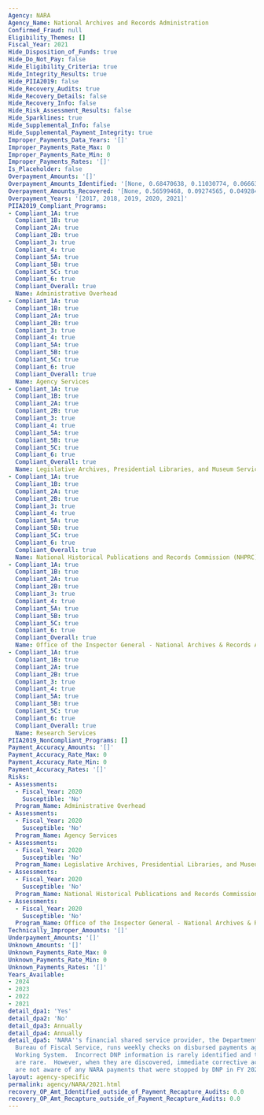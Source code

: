```yaml
---
Agency: NARA
Agency_Name: National Archives and Records Administration
Confirmed_Fraud: null
Eligibility_Themes: []
Fiscal_Year: 2021
Hide_Disposition_of_Funds: true
Hide_Do_Not_Pay: false
Hide_Eligibility_Criteria: true
Hide_Integrity_Results: true
Hide_PIIA2019: false
Hide_Recovery_Audits: true
Hide_Recovery_Details: false
Hide_Recovery_Info: false
Hide_Risk_Assessment_Results: false
Hide_Sparklines: true
Hide_Supplemental_Info: false
Hide_Supplemental_Payment_Integrity: true
Improper_Payments_Data_Years: '[]'
Improper_Payments_Rate_Max: 0
Improper_Payments_Rate_Min: 0
Improper_Payments_Rates: '[]'
Is_Placeholder: false
Overpayment_Amounts: '[]'
Overpayment_Amounts_Identified: '[None, 0.68470638, 0.11030774, 0.06663061, 0.0]'
Overpayment_Amounts_Recovered: '[None, 0.56599468, 0.09274565, 0.0492841, 0.0]'
Overpayment_Years: '[2017, 2018, 2019, 2020, 2021]'
PIIA2019_Compliant_Programs:
- Compliant_1A: true
  Compliant_1B: true
  Compliant_2A: true
  Compliant_2B: true
  Compliant_3: true
  Compliant_4: true
  Compliant_5A: true
  Compliant_5B: true
  Compliant_5C: true
  Compliant_6: true
  Compliant_Overall: true
  Name: Administrative Overhead
- Compliant_1A: true
  Compliant_1B: true
  Compliant_2A: true
  Compliant_2B: true
  Compliant_3: true
  Compliant_4: true
  Compliant_5A: true
  Compliant_5B: true
  Compliant_5C: true
  Compliant_6: true
  Compliant_Overall: true
  Name: Agency Services
- Compliant_1A: true
  Compliant_1B: true
  Compliant_2A: true
  Compliant_2B: true
  Compliant_3: true
  Compliant_4: true
  Compliant_5A: true
  Compliant_5B: true
  Compliant_5C: true
  Compliant_6: true
  Compliant_Overall: true
  Name: Legislative Archives, Presidential Libraries, and Museum Services
- Compliant_1A: true
  Compliant_1B: true
  Compliant_2A: true
  Compliant_2B: true
  Compliant_3: true
  Compliant_4: true
  Compliant_5A: true
  Compliant_5B: true
  Compliant_5C: true
  Compliant_6: true
  Compliant_Overall: true
  Name: National Historical Publications and Records Commission (NHPRC) Grants
- Compliant_1A: true
  Compliant_1B: true
  Compliant_2A: true
  Compliant_2B: true
  Compliant_3: true
  Compliant_4: true
  Compliant_5A: true
  Compliant_5B: true
  Compliant_5C: true
  Compliant_6: true
  Compliant_Overall: true
  Name: Office of the Inspector General - National Archives & Records Administration
- Compliant_1A: true
  Compliant_1B: true
  Compliant_2A: true
  Compliant_2B: true
  Compliant_3: true
  Compliant_4: true
  Compliant_5A: true
  Compliant_5B: true
  Compliant_5C: true
  Compliant_6: true
  Compliant_Overall: true
  Name: Research Services
PIIA2019_NonCompliant_Programs: []
Payment_Accuracy_Amounts: '[]'
Payment_Accuracy_Rate_Max: 0
Payment_Accuracy_Rate_Min: 0
Payment_Accuracy_Rates: '[]'
Risks:
- Assessments:
  - Fiscal_Year: 2020
    Susceptible: 'No'
  Program_Name: Administrative Overhead
- Assessments:
  - Fiscal_Year: 2020
    Susceptible: 'No'
  Program_Name: Agency Services
- Assessments:
  - Fiscal_Year: 2020
    Susceptible: 'No'
  Program_Name: Legislative Archives, Presidential Libraries, and Museum Services
- Assessments:
  - Fiscal_Year: 2020
    Susceptible: 'No'
  Program_Name: National Historical Publications and Records Commission (NHPRC) Grants
- Assessments:
  - Fiscal_Year: 2020
    Susceptible: 'No'
  Program_Name: Office of the Inspector General - National Archives & Records Administration
Technically_Improper_Amounts: '[]'
Underpayment_Amounts: '[]'
Unknown_Amounts: '[]'
Unknown_Payments_Rate_Max: 0
Unknown_Payments_Rate_Min: 0
Unknown_Payments_Rates: '[]'
Years_Available:
- 2024
- 2023
- 2022
- 2021
detail_dpa1: 'Yes'
detail_dpa2: 'No'
detail_dpa3: Annually
detail_dpa4: Annually
detail_dpa5: 'NARA''s financial shared service provider, the Department of Treasury,
  Bureau of Fiscal Service, runs weekly checks on disbursed payments against the DNP/Treasury
  Working System.  Incorrect DNP information is rarely identified and therefore, corrections
  are rare.  However, when they are discovered, immediate corrective action is taken.  We
  are not aware of any NARA payments that were stopped by DNP in FY 2021. '
layout: agency-specific
permalink: agency/NARA/2021.html
recovery_OP_Amt_Identified_outside_of_Payment_Recapture_Audits: 0.0
recovery_OP_Amt_Recapture_outside_of_Payment_Recapture_Audits: 0.0
---
```

